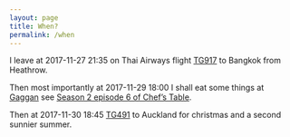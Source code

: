 ```yaml
---
layout: page
title: When?
permalink: /when
---
```


I leave at <time>2017-11-27 21:35</time> on Thai Airways flight [TG917][outbound] to Bangkok from Heathrow.

Then most importantly at <time>2017-11-29 18:00</time> I shall eat some things at [Gaggan][gaggan] see [Season 2 episode 6 of Chef’s Table][netflix].

Then at <time>2017-11-30 18:45</time> [TG491][homebound] to Auckland for christmas and a second sunnier summer.

[gaggan]: http://www.theworlds50best.com/asia/en/2017-The-List/1-10/Gaggan.html
[netflix]: https://www.netflix.com/title/80007945
[outbound]: https://www.flightradar24.com/data/flights/tg917
[homebound]: https://www.flightradar24.com/data/flights/tg491
